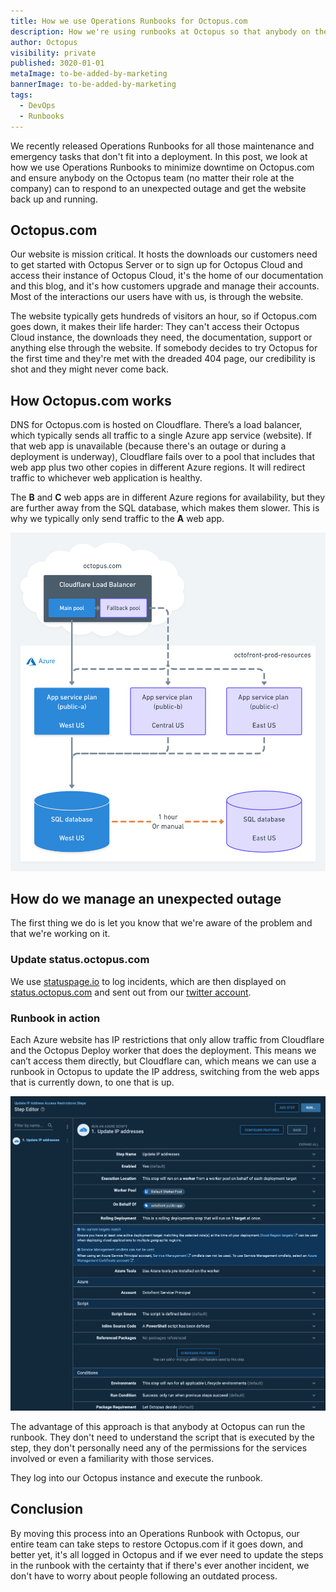 ```yaml
---
title: How we use Operations Runbooks for Octopus.com
description: How we're using runbooks at Octopus so that anybody on the team can restore Octopus.com if it ever goes down
author: Octopus
visibility: private
published: 3020-01-01
metaImage: to-be-added-by-marketing
bannerImage: to-be-added-by-marketing
tags:
  - DevOps
  - Runbooks
---
```


We recently released Operations Runbooks for all those maintenance and emergency tasks that don't fit into a deployment. In this post, we look at how we use Operations Runbooks to minimize downtime on Octopus.com and ensure anybody on the Octopus team (no matter their role at the company) can to respond to an unexpected outage and get the website back up and running.

## Octopus.com

Our website is mission critical. It hosts the downloads our customers need to get started with Octopus Server or to sign up for Octopus Cloud and access their instance of Octopus Cloud, it's the home of our documentation and this blog, and it's how customers upgrade and manage their accounts. Most of the interactions our users have with us, is through the website.

The website typically gets hundreds of visitors an hour, so if Octopus.com goes down, it makes their life harder: They can't access their Octopus Cloud instance, the downloads they need, the documentation, support or anything else through the website. If somebody decides to try Octopus for the first time and they're met with the dreaded 404 page, our credibility is shot and they might never come back.

## How Octopus.com works

DNS for Octopus.com is hosted on Cloudflare. There’s a load balancer, which typically sends all traffic to a single Azure app service (website). If that web app is unavailable (because there's an outage or during a deployment is underway), Cloudflare fails over to a pool that includes that web app plus two other copies in different Azure regions. It will redirect traffic to whichever web application is healthy. 

The **B** and **C** web apps are in different Azure regions for availability, but they are further away from the SQL database, which makes them slower. This is why we typically only send traffic to the **A** web app. 

![A diagram of the Cloudflare load balancer for Octopus.com](octopus-com.png)

## How do we manage an unexpected outage

The first thing we do is let you know that we're aware of the problem and that we're working on it.

### Update status.octopus.com

We use [statuspage.io](https://www.statuspage.io/) to log incidents, which are then displayed on [status.octopus.com](https://status.octopus.com/) and sent out from our [twitter account](https://twitter.com/OctopusDeploy).

### Runbook in action

Each Azure website has IP restrictions that only allow traffic from Cloudflare and the Octopus Deploy worker that does the deployment. This means we can’t access them directly, but Cloudflare can, which means we can use a runbook in Octopus to update the IP address, switching from the web apps that is currently down, to one that is up. 

![Octopus runbook to update the IP address](update-ip-step.png)

The advantage of this approach is that anybody at Octopus can run the runbook. They don't need to understand the script that is executed by the step, they don't personally need any of the permissions for the services involved or even a familiarity with those services.

They log into our Octopus instance and execute the runbook.

## Conclusion

By moving this process into an Operations Runbook with Octopus, our entire team can take steps to restore Octopus.com if it goes down, and better yet, it's all logged in Octopus and if we ever need to update the steps in the runbook with the certainty that if there's ever another incident, we don't have to worry about people following an outdated process.
